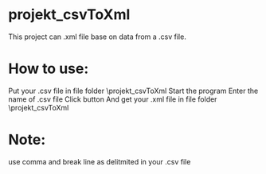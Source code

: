 # projekt_csvToXml
This project can .xml file base on data from a .csv file.

# How to use:
Put your .csv file in file folder \projekt_csvToXml
Start the program
Enter the name of .csv file 
Click button
And get your .xml file in file folder \projekt_csvToXml

# Note:
use comma and break line as delitmited in your .csv file
